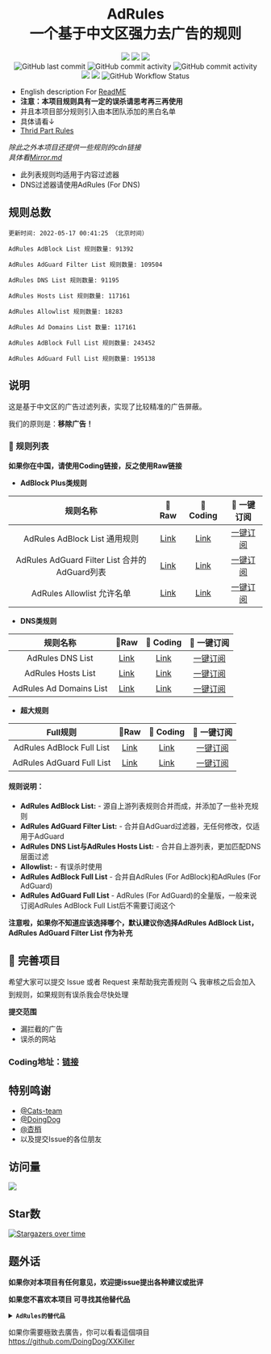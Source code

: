<div align="center">
<h1 align="center">AdRules<br>一个基于中文区强力去广告的规则</h1>

<img src="https://img.shields.io/github/stars/Cats-Team/AdRules?color=yellow">
<img src="https://img.shields.io/github/forks/Cats-Team/AdRules?color=orange">
<img src="https://img.shields.io/github/issues/Cats-Team/AdRules?color=green">
<br>
<img alt="GitHub last commit" src="https://img.shields.io/github/last-commit/cats-team/adrules">
<img alt="GitHub commit activity" src="https://img.shields.io/github/commit-activity/w/cats-team/adrules">  
<img alt="GitHub commit activity" src="https://data.jsdelivr.com/v1/package/gh/cats-team/adrules/badge?style=rounded">  
<br>
<img src="https://img.shields.io/github/license/Cats-Team/AdRules?color=bule">
<img src="https://img.shields.io/github/languages/code-size/Cats-Team/AdRules?color=blueviolet">
<img alt="GitHub Workflow Status" src="https://img.shields.io/github/workflow/status/cats-team/adrules/update%20rules">

<br>
  

</div>                           
                                                                        
<!--br-->


- English description For [ReadME](/README_EN.md)
- **注意：本项目规则具有一定的误杀请思考再三再使用**
- 并且本项目部分规则引入由本团队添加的黑白名单 
- 具体请看↓
- [Thrid Part Rules](/mod/rules)

*除此之外本项目还提供一些规则的cdn链接*  
*具体看[Mirror.md](/mirror.md)*

* 此列表规则均适用于内容过滤器
* DNS过滤器请使用AdRules (For DNS)
## 规则总数
```
更新时间: 2022-05-17 00:41:25 （北京时间） 

AdRules AdBlock List 规则数量: 91392 

AdRules AdGuard Filter List 规则数量: 109504 

AdRules DNS List 规则数量: 91195 

AdRules Hosts List 规则数量: 117161 

AdRules Allowlist 规则数量: 18283 

AdRules Ad Domains List 数量: 117161 

AdRules AdBlock Full List 规则数量: 243452 

AdRules AdGuard Full List 规则数量: 195138 
``` 
## 说明

这是基于中文区的广告过滤列表，实现了比较精准的广告屏蔽。

我们的原则是：**移除广告！**

### 📃 规则列表

**如果你在中国，请使用Coding链接，反之使用Raw链接**

- **AdBlock Plus类规则**

|   规则名称   | 🚀Raw | 🚀 Coding  | 🚀 一键订阅  |
|  :----:  | :----:  | :----:  | :----:  |
| AdRules AdBlock List 通用规则| [Link](https://raw.githubusercontent.com/Cats-Team/AdRules/main/adblock.txt)|[Link](https://cats-team.coding.net/p/adguard/d/AdRules/git/raw/main/adblock.txt) |[一键订阅](https://subscribe.adblockplus.org/?location=https://cats-team.coding.net/p/adguard/d/AdRules/git/raw/main/adblock.txt) |
| AdRules AdGuard Filter List 合并的AdGuard列表| [Link](https://raw.githubusercontent.com/Cats-Team/AdRules/main/adguard.txt)|[Link](https://cats-team.coding.net/p/adguard/d/AdRules/git/raw/main/adguard.txt)|[一键订阅](https://subscribe.adblockplus.org/?location=https://cats-team.coding.net/p/adguard/d/AdRules/git/raw/main/adguard.txt) |
| AdRules Allowlist 允许名单| [Link](https://raw.githubusercontent.com/Cats-Team/AdRules/main/allow.txt)|[Link](https://cats-team.coding.net/p/adguard/d/AdRules/git/raw/main/allow.txt)|[一键订阅](https://subscribe.adblockplus.org/?location=https://cats-team.coding.net/p/adguard/d/AdRules/git/raw/main/allow.txt) |

- **DNS类规则**

|   规则名称   | 🚀Raw | 🚀 Coding  | 🚀 一键订阅  |
|  :----:  | :----:  | :----:  | :----:  |
| AdRules DNS List | [Link](https://raw.githubusercontent.com/Cats-Team/AdRules/main/dns.txt)|[Link](https://cats-team.coding.net/p/adguard/d/AdRules/git/raw/main/dns.txt) | [一键订阅](https://subscribe.adblockplus.org/?location=https://cats-team.coding.net/p/adguard/d/AdRules/git/raw/main/dns.txt) |
| AdRules Hosts List | [Link](https://raw.githubusercontent.com/Cats-Team/AdRules/main/hosts.txt)|[Link](https://cats-team.coding.net/p/adguard/d/AdRules/git/raw/main/hosts.txt) | [一键订阅](https://subscribe.adblockplus.org/?location=https://cats-team.coding.net/p/adguard/d/AdRules/git/raw/main/hosts.txt) |
| AdRules Ad Domains List| [Link](https://raw.githubusercontent.com/Cats-Team/AdRules/main/ad-domains.txt)|[Link](https://cats-team.coding.net/p/adguard/d/AdRules/git/raw/main/ad-domains.txt)|[一键订阅](https://subscribe.adblockplus.org/?location=https://cats-team.coding.net/p/adguard/d/AdRules/git/raw/main/ad-domains.txt) |

- **超大规则**  

|   Full规则   | 🚀Raw | 🚀 Coding  | 🚀 一键订阅  |
|  :----:  | :----:  | :----:  | :----:  |
| AdRules AdBlock Full List | [Link](https://raw.githubusercontent.com/Cats-Team/AdRules/main/adblock+adguard.txt)|[Link](https://cats-team.coding.net/p/adguard/d/AdRules/git/raw/main/adblock+adguard.txt) |[一键订阅](https://subscribe.adblockplus.org/?location=https://cats-team.coding.net/p/adguard/d/AdRules/git/raw/main/adblock+adguard.txt) |
| AdRules AdGuard Full List | [Link](https://raw.githubusercontent.com/Cats-Team/AdRules/main/adguard-full.txt)|[Link](https://cats-team.coding.net/p/adguard/d/AdRules/git/raw/main/adguard-full.txt)|[一键订阅](https://subscribe.adblockplus.org/?location=https://cats-team.coding.net/p/adguard/d/AdRules/git/raw/main/adguard-full.txt) |

#### 规则说明：
- **AdRules AdBlock List:** -
源自上游列表规则合并而成，并添加了一些补充规则  
- **AdRules AdGuard Filter List:** -
合并自AdGuard过滤器，无任何修改，仅适用于AdGuard  
- **AdRules DNS List与AdRules Hosts List:** -
合并自上游列表，更加匹配DNS层面过滤
- **Allowlist:** -
有误杀时使用
- **AdRules AdBlock Full List** -
合并自AdRules (For AdBlock)和AdRules (For AdGuard)
- **AdRules AdGuard Full List** -
AdRules (For AdGuard)的全量版，一般来说订阅AdRules AdBlock Full List后不需要订阅这个

**注意啦，如果你不知道应该选择哪个，默认建议你选择AdRules AdBlock List，AdRules AdGuard Filter List 作为补充**
## 🚛 完善项目

希望大家可以提交 Issue 或者 Request 来帮助我完善规则 🔍 我审核之后会加入到规则，如果规则有误杀我会尽快处理

**提交范围**

- 漏拦截的广告
- 误杀的网站

### **Coding地址：[链接](https://cats-team.coding.net/public/adguard/AdRules/git/files)**
## 特别鸣谢
* [@Cats-team](https://github.com/Cats-Team)
* [@DoingDog](https://github.com/DoingDog) 
* [@杏梢](https://github.com/hacamer)
* 以及提交Issue的各位朋友

## 访问量
![](http://profile-counter.glitch.me/cats-team/count.svg)


## Star数

[![Stargazers over time](https://starchart.cc/Cats-Team/AdRules.svg)](https://starchart.cc/Cats-Team/AdRules)

## 题外话
**如果你对本项目有任何意见，欢迎提issue提出各种建议或批评**

**如果您不喜欢本项目
可寻找其他替代品**

<details><summary><strong><code>AdRules的替代品</code></strong></summary></code>

**EasyChina+EasyList** :  https://easylist-downloads.adblockplus.org/easylistchina+easylist.txt  
**AdGuard Chinese filter** :  https://filters.adtidy.org/windows/filters/224.txt  
**乘风广告规则**： https://raw.githubusercontent.com/xinggsf/Adblock-Plus-Rule/master/rule.txt  
**AdGuard DNS Filter** :  https://raw.githubusercontent.com/AdguardTeam/AdGuardSDNSFilter/gh-pages/Filters/filter.txt  

</details>

如果你需要極致去廣告，你可以看看這個項目  
https://github.com/DoingDog/XXKiller
